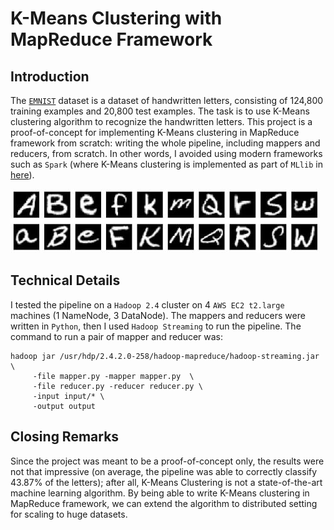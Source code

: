 # K-Means Clustering with MapReduce Framework

## Introduction
The [`EMNIST`](https://www.nist.gov/itl/products-and-services/emnist-dataset) dataset is a dataset of handwritten letters, consisting of 124,800 training examples and 20,800 test examples. The task is to use K-Means clustering algorithm to recognize the handwritten letters. This project is a proof-of-concept for implementing K-Means clustering in MapReduce framework from scratch: writing the whole pipeline, including mappers and reducers, from scratch. In other words, I avoided using modern frameworks such as `Spark` (where K-Means clustering is implemented as part of `MLlib` in [here](https://spark.apache.org/docs/latest/ml-clustering.html)).

![EMNIST](emnist.jpg)

## Technical Details
I tested the pipeline on a `Hadoop 2.4` cluster on 4 `AWS EC2 t2.large` machines (1 NameNode, 3 DataNode). The mappers and reducers were written in `Python`, then I used `Hadoop Streaming` to run the pipeline. The command to run a pair of mapper and reducer was:

```
hadoop jar /usr/hdp/2.4.2.0-258/hadoop-mapreduce/hadoop-streaming.jar \
     -file mapper.py -mapper mapper.py  \
     -file reducer.py -reducer reducer.py \
     -input input/* \
     -output output
```

## Closing Remarks
Since the project was meant to be a proof-of-concept only, the results were not that impressive (on average, the pipeline was able to correctly classify $43.87\%$ of the letters); after all, K-Means Clustering is not a state-of-the-art machine learning algorithm. By being able to write K-Means clustering in MapReduce framework, we can extend the algorithm to distributed setting for scaling to huge datasets.
